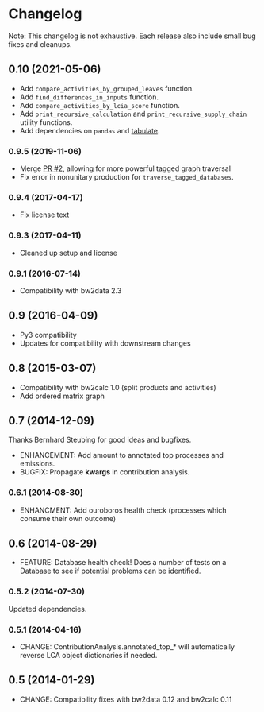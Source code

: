 # Changelog

Note: This changelog is not exhaustive. Each release also include small bug fixes and cleanups.

## 0.10 (2021-05-06)

* Add `compare_activities_by_grouped_leaves` function.
* Add `find_differences_in_inputs` function.
* Add `compare_activities_by_lcia_score` function.
* Add `print_recursive_calculation` and `print_recursive_supply_chain` utility functions.
* Add dependencies on `pandas` and [tabulate](https://pypi.org/project/tabulate/).

### 0.9.5 (2019-11-06)

* Merge [PR #2](https://bitbucket.org/cmutel/brightway2-analyzer/pull-requests/2/multiple-methods-secondary-tags-and/commits), allowing for more powerful tagged graph traversal
* Fix error in nonunitary production for ``traverse_tagged_databases``.

### 0.9.4 (2017-04-17)

* Fix license text

### 0.9.3 (2017-04-11)

* Cleaned up setup and license

### 0.9.1 (2016-07-14)

* Compatibility with bw2data 2.3

## 0.9 (2016-04-09)

* Py3 compatibility
* Updates for compatibility with downstream changes

## 0.8 (2015-03-07)

* Compatibility with bw2calc 1.0 (split products and activities)
* Add ordered matrix graph

## 0.7 (2014-12-09)

Thanks Bernhard Steubing for good ideas and bugfixes.

* ENHANCEMENT: Add amount to annotated top processes and emissions.
* BUGFIX: Propagate **kwargs** in contribution analysis.

### 0.6.1 (2014-08-30)

* ENHANCMENT: Add ouroboros health check (processes which consume their own outcome)

## 0.6 (2014-08-29)

* FEATURE: Database health check! Does a number of tests on a Database to see if potential problems can be identified.

### 0.5.2 (2014-07-30)

Updated dependencies.

### 0.5.1 (2014-04-16)

* CHANGE: ContributionAnalysis.annotated_top_* will automatically reverse LCA object dictionaries if needed.

## 0.5 (2014-01-29)

* CHANGE: Compatibility fixes with bw2data 0.12 and bw2calc 0.11
